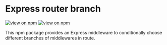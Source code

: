 # Express router branch
[![view on npm](http://img.shields.io/npm/v/express-route-branch-beta.svg)](https://www.npmjs.org/package/express-route-branch-beta)
[![view on npm](http://img.shields.io/npm/l/express-route-branch-beta.svg)](https://www.npmjs.org/package/express-route-branch-beta)

This npm package provides an Express middleware to conditionally choose different branches of middlewares in route.